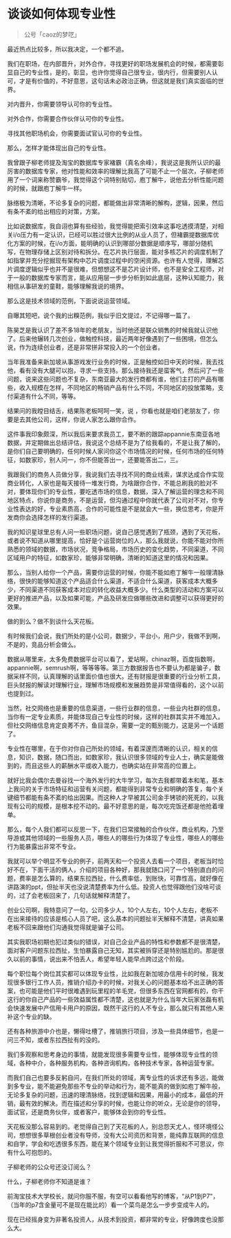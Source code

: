 # 谈谈如何体现专业性
> 公号「caoz的梦呓」

最近热点比较多，所以我决定，一个都不追。

我们在职场，在内部晋升，对外合作，寻找更好的职场发展机会的时候，都需要彰显自己的专业性，是的，彰显，也许你觉得自己很专业，很内行，但需要别人认可，才是有价值的，不好意思，这句话未必政治正确，但这就是我们真实面临的世界。

对内晋升，你需要领导认可你的专业性。

对外合作，你需要合作伙伴认可你的专业性。

寻找其他职场机会，你需要面试官认可你的专业性。

那么，怎样才能体现出自己的专业性。

我曾跟子柳老师提及淘宝的数据库专家褚霸（真名余峰），我说这是我所认识的最厉害的数据库专家，他对性能和效率的理解比我高了可能不止一个层次，子柳老师用了一个词来称赞霸爷，我觉得这个词特别贴切，庖丁解牛，说他去分析性能问题的时候，就跟庖丁解牛一样。 

脉络极为清晰，不论多复杂的问题，都能做出非常清晰的解构，逻辑，因果，然后有条不紊的给出相应的对策，方案。

比如说数据库，我自诩也算有些经验，我觉得能把索引效率这事吃透摸清楚，对相关i/o压力有一定认识，已经可以胜过很大比例的从业人员了，但褚霸提数据库优化方案的时候，在i/o方面，能明确的认识到哪部分数据是顺序写，哪部分随机写，在物理存储上区别对待和拆分。在芯片执行层面，能对多核芯片的调度机制了如指掌并充分挖掘现有架构中芯片调度过程中的空闲资源。也许有人觉得，理解芯片调度逻辑似乎也并不是很难，但想想这不是芯片设计师，也不是安全工程师，对于一般的数据库专家而言，能从应用层一步步分析到如此底层，这种认知能力，我相信从事研发的童鞋，能够理解我说的境界。

那么这是技术领域的范例，下面说说运营领域。

自曝其短吧，说个我的出糗范例，我似乎旧文提过，不记得哪一篇了。

陈昊芝是我认识了差不多18年的老朋友，当时他还是联众销售的时候我就认识他了。后来他辗转几次创业，做触控科技，最近两年好像遇到了一些困境，但怎么说，作为连续创业者，还是非常拼非常投入的一个创业者。

当年我准备来新加坡从事游戏发行业务的时候，正是触控如日中天的时候，我去找他，看有没有大腿可以抱，寻求一些支持。那么接待我还是蛮客气，然后问了一些问题，说来这些问题也不复杂，东南亚最大的发行商都有谁，他们主打的产品有哪些，收入规模在怎样，不同地区的畅销产品有什么不同，不同地区的投放策略，支付渠道有什么不同，等等。

结果问的我瞠目结舌，结果陈老板呵呵一笑，说 ，你看也就是咱们老朋友了，你要是去其他公司，这样，你说人家怎么跟你合作。

这件事我印象颇深，所以我后来要求我员工，要不断的跟踪appannie东南亚各地数据，并定期做出总结评估，我说这个总结不是为了给我看的，不是让我了解的，是你们自己要明确的，任何时候人家问你这个市场情况的时候，任何市场的任何特征，如数家珍，别人问一，你不但能答出一，还要能答出二，三。

我跟我们的商务人员做分享，我说我们去寻找不同的商业线索，谋求达成合作实现商业转化，人家也是每天接待一堆发行商，为啥跟你合作，不能总刷我的脸对不对，要体现你们的专业性，要吃透市场的信息，数据，深入了解运营的理念和不同地区特点，你说你是商务，不是运营，但沟通过程中你就代表了公司对不对，你专业性表达的好，专业素质高，合作的可能性是不是就会大一些，换位思考，你是开发商你会选择怎样的发行渠道。

我的知识星球里总有人问一些职场问题，说自己感觉遇到了瓶颈，遇到了天花板，或者说不知道从哪里提高，恰好是个运营岗位的人，那么我就说，你能不能对你所熟悉的领域的数据，市场状况，竞争格局，市场历史的变化趋势，不同渠道，不同区域用户的特征，如数家珍，能够非常明确，清晰的知道这里的情况和因果。

那么，当别人给你一个产品，需要你运营的时候，你能不能如庖丁解牛一般理清脉络，很快的能够知道这个产品适合什么渠道，不适合什么渠道，获客成本大概多少，不同渠道不同获客成本对应的转化收益大概多少。什么类型的活动和方案可以更好的推进产品，以及如果可能，产品及研发应做哪些改进和调整可以获得更好的效果。

做的到么？做不到谈什么天花板。

有时候我们会说，我们所处的是小公司，数据少，平台小，用户少，我做不到啊，不是的，竞品分析会做么。

数据从哪里来，太多免费数据平台可以看了，爱站啊，chinaz啊，百度指数啊，appannie啊，semrush啊，等等等等。第三方数据报告也不要认为都是骗子，数据采样不同，认真理解的话里面价值也很大。还有财报是很重要的行业分析工具，巨头财报的解读对理解行业，理解市场规模和发展趋势是非常值得看的，这个以前也提到过。

当然，社交网络也是重要的信息渠道，一些行业群的信息，一些业内社群的信息，当你有一定专业素质，并能体现自己专业性的时候，这样的社群其实并不难加入。但社交网络信息肯定良莠不齐，鱼目混杂，需要一定的甄别能力，这是另一个话题了。

专业性在哪里，在于你对你自己所处的领域，有着深邃而清晰的认识，相关的信息，知识，数据，随口而出，如数家珍，我认识很多领域的专业人士，确实是能做到的，而且这些人的薪酬水平或收入能力，也确实站在非常高的位置上。

就好比我会偶尔去曼谷找一个海外发行的大牛学习，每次去我都带着本和笔，基本上我问的关于市场特征和运营有关问题，都能得到非常专业和明确的答复，每个关键细节都能有条不紊的给出因果。而这种人才早被其公司金手铐锁的死死的，以我现有公司的规模，是根本挖不动的。最不好意思的是，每次吃完饭还都是他抢着埋单。

那么，每个人我们都可以反思一下，在我们日常接触的合作伙伴，商业机构，乃至导游或其他领域的一些服务人员，哪些人的哪些行为体现了专业性，哪些人的哪些行为能暴露出非常不专业。

我就可以举个明显不专业的例子，前两天和一个投资人去看一个项目，老板当时恰好不在，下面干活的俩人，介绍的项目各种好，那我就随口问了一个特别直白的问题，费率是怎么算的，结果东拉西扯，什么费率低，到账快，可靠性高，就好像在讲路演的ppt，但扯半天也没说清楚费率为什么低。投资人也觉得跟他们没啥可谈的，过了会老板回来了，几句话就解释清楚了。

创业公司啊，我特意问了一句，公司多少人，10个人左右，10个人左右，老板不在出来接待的应该是核心人员了吧，这么基本的问题扯半天解释不清楚，讲真如果老板不回来跟他们沟通我觉得就是骗子公司。

其实我职场初期也犯过类似的错误，对自己企业产品的特性和参数都不是很清楚，面对客户问题东拉西扯，生怕暴露自己无知，其实被拆穿还是特别尴尬的。那是很久以前的事情，说出来不怕丢人，希望年轻人能早点跨过这个阶段。

每个职位每个岗位其实都可以体现专业性，比如我在新加坡办信用卡的时候，我发现很多银行工作人员，推销介绍办卡的时候，对我关心的问题基本给不出正确的答案，也可能是他们平时很难遇到玩里程的羊毛党，但很多东西在官网都有的，你干这行的你自己产品的一些效益属性都不清楚，这也就是为什么当年大玩家张磊有机会快速发展中产信用卡用户的原因，既然干这行的人不专业，那么就只有其他人来补这个专业的缺。

还有各种旅游中介也是，懒得吐槽了，推销旅行项目，涉及一些具体细节，也是一问三不知，或者东拉西扯有的没的。

我们多观察和思考身边的事情，就能发现很多需要专业性，能够体现专业性的领域，各种中介，各种服务机构，各种咨询机构，各种技术专家，各种运营专家。

而我们自己也要多反躬自问，在我们所处的领域，离专业性的诉求还有多远，能做到多专业，能不能避免那些不专业的举动和行为，能不能真的做到如庖丁解牛般，无论多复杂的问题，迅速的理清脉络，找到逻辑和因果，用最小的成本，最低的开销，最有效的解决。而在描述和分享的时候，也能让你的听众，无论是你的领导，面试官，还是商务伙伴，或者客户，能够体会到你的专业性。

天花板没那么容易到的。老觉得自己到了天花板的人，别总怨天尤人，怪环境怪公司，想想很多草根创业者没有导师，没有大公司资历和背景，能纯靠互联网的信息和自学，学会和吃透很多东西，能在某个领域专业到让我觉得折服和不可思议，你有什么可抱怨的。


子柳老师的公众号还没订阅么？

什么，子柳老师你不知道是谁？

前淘宝技术大学校长，就问你服不服，有空可以看看他写的博客，“从P1到P7"，（当年的p7含金量可不是现在能比的）看一个菜鸟是怎么一步步变成牛人的。

现在已经摇身变为非著名投资人，从技术到投资，都非常的专业，好像跨度也没那么大。